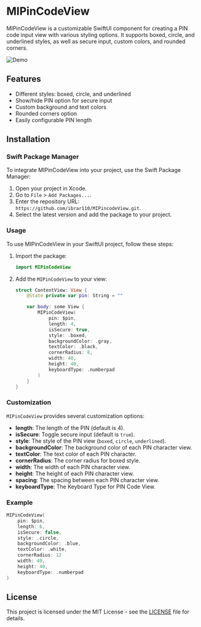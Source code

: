 # MIPinCodeView

MIPinCodeView is a customizable SwiftUI component for creating a PIN code input view with various styling options. It supports boxed, circle, and underlined styles, as well as secure input, custom colors, and rounded corners.


![Demo](https://github.com/ibrar110/MIPinCodeView/assets/28727450/ef73ee6f-9f16-48dd-9623-1fc32f9cdf2a)







## Features

- Different styles: boxed, circle, and underlined
- Show/hide PIN option for secure input
- Custom background and text colors
- Rounded corners option
- Easily configurable PIN length

## Installation

### Swift Package Manager

To integrate MIPinCodeView into your project, use the Swift Package Manager:

1. Open your project in Xcode.
2. Go to `File` > `Add Packages...`.
3. Enter the repository URL: `https://github.com/ibrar110/MIPincodeView.git`.
4. Select the latest version and add the package to your project.

### Usage

To use MIPinCodeView in your SwiftUI project, follow these steps:

1. Import the package:
    ```swift
    import MIPinCodeView
    ```

2. Add the `MIPinCodeView` to your view:
    ```swift
    struct ContentView: View {
        @State private var pin: String = ""

        var body: some View {
            MIPinCodeView(
                pin: $pin,
                length: 4,
                isSecure: true,
                style: .boxed,
                backgroundColor: .gray,
                textColor: .black,
                cornerRadius: 8,
                width: 40,
                height: 40,
                keyboardType: .numberpad
            )
        }
    }
    ```

### Customization

`MIPinCodeView` provides several customization options:

- **length**: The length of the PIN (default is 4).
- **isSecure**: Toggle secure input (default is `true`).
- **style**: The style of the PIN view (`boxed`, `circle`, `underlined`).
- **backgroundColor**: The background color of each PIN character view.
- **textColor**: The text color of each PIN character.
- **cornerRadius**: The corner radius for boxed style.
- **width**: The width of each PIN character view.
- **height**: The height of each PIN character view.
- **spacing**: The spacing between each PIN character view.
- **keyboardType**: The Keyboard Type for PIN Code View.

### Example

```swift
MIPinCodeView(
    pin: $pin,
    length: 6,
    isSecure: false,
    style: .circle,
    backgroundColor: .blue,
    textColor: .white,
    cornerRadius: 12
    width: 40,
    height: 40,
    keyboardType: .numberpad
)
 ```

## License

This project is licensed under the MIT License - see the [LICENSE](LICENSE) file for details.

